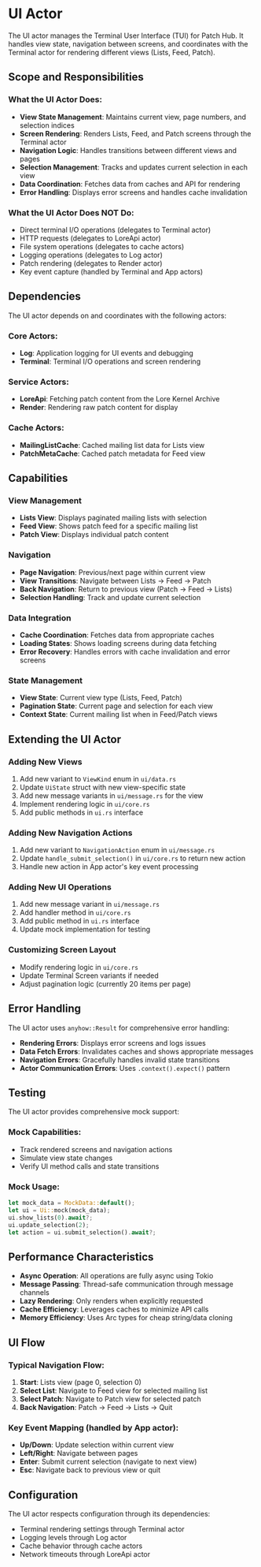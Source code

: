 # UI Actor

The UI actor manages the Terminal User Interface (TUI) for Patch Hub. It handles view state, navigation between screens, and coordinates with the Terminal actor for rendering different views (Lists, Feed, Patch).

## Scope and Responsibilities

### What the UI Actor Does:
- **View State Management**: Maintains current view, page numbers, and selection indices
- **Screen Rendering**: Renders Lists, Feed, and Patch screens through the Terminal actor
- **Navigation Logic**: Handles transitions between different views and pages
- **Selection Management**: Tracks and updates current selection in each view
- **Data Coordination**: Fetches data from caches and API for rendering
- **Error Handling**: Displays error screens and handles cache invalidation

### What the UI Actor Does NOT Do:
- Direct terminal I/O operations (delegates to Terminal actor)
- HTTP requests (delegates to LoreApi actor)  
- File system operations (delegates to cache actors)
- Logging operations (delegates to Log actor)
- Patch rendering (delegates to Render actor)
- Key event capture (handled by Terminal and App actors)

## Dependencies

The UI actor depends on and coordinates with the following actors:

### Core Actors:
- **Log**: Application logging for UI events and debugging
- **Terminal**: Terminal I/O operations and screen rendering

### Service Actors:
- **LoreApi**: Fetching patch content from the Lore Kernel Archive
- **Render**: Rendering raw patch content for display

### Cache Actors:
- **MailingListCache**: Cached mailing list data for Lists view
- **PatchMetaCache**: Cached patch metadata for Feed view

## Capabilities

### View Management
- **Lists View**: Displays paginated mailing lists with selection
- **Feed View**: Shows patch feed for a specific mailing list
- **Patch View**: Displays individual patch content

### Navigation
- **Page Navigation**: Previous/next page within current view
- **View Transitions**: Navigate between Lists -> Feed -> Patch
- **Back Navigation**: Return to previous view (Patch -> Feed -> Lists)
- **Selection Handling**: Track and update current selection

### Data Integration
- **Cache Coordination**: Fetches data from appropriate caches
- **Loading States**: Shows loading screens during data fetching
- **Error Recovery**: Handles errors with cache invalidation and error screens

### State Management
- **View State**: Current view type (Lists, Feed, Patch)
- **Pagination State**: Current page and selection for each view
- **Context State**: Current mailing list when in Feed/Patch views

## Extending the UI Actor

### Adding New Views
1. Add new variant to `ViewKind` enum in `ui/data.rs`
2. Update `UiState` struct with new view-specific state
3. Add new message variants in `ui/message.rs` for the view
4. Implement rendering logic in `ui/core.rs`
5. Add public methods in `ui.rs` interface

### Adding New Navigation Actions
1. Add new variant to `NavigationAction` enum in `ui/message.rs`
2. Update `handle_submit_selection()` in `ui/core.rs` to return new action
3. Handle new action in App actor's key event processing

### Adding New UI Operations
1. Add new message variant in `ui/message.rs`
2. Add handler method in `ui/core.rs`
3. Add public method in `ui.rs` interface
4. Update mock implementation for testing

### Customizing Screen Layout
- Modify rendering logic in `ui/core.rs`
- Update Terminal Screen variants if needed
- Adjust pagination logic (currently 20 items per page)

## Error Handling

The UI actor uses `anyhow::Result` for comprehensive error handling:

- **Rendering Errors**: Displays error screens and logs issues
- **Data Fetch Errors**: Invalidates caches and shows appropriate messages
- **Navigation Errors**: Gracefully handles invalid state transitions
- **Actor Communication Errors**: Uses `.context().expect()` pattern

## Testing

The UI actor provides comprehensive mock support:

### Mock Capabilities:
- Track rendered screens and navigation actions
- Simulate view state changes
- Verify UI method calls and state transitions

### Mock Usage:
```rust
let mock_data = MockData::default();
let ui = Ui::mock(mock_data);
ui.show_lists(0).await?;
ui.update_selection(2);
let action = ui.submit_selection().await?;
```

## Performance Characteristics

- **Async Operation**: All operations are fully async using Tokio
- **Message Passing**: Thread-safe communication through message channels
- **Lazy Rendering**: Only renders when explicitly requested
- **Cache Efficiency**: Leverages caches to minimize API calls
- **Memory Efficiency**: Uses Arc types for cheap string/data cloning

## UI Flow

### Typical Navigation Flow:
1. **Start**: Lists view (page 0, selection 0)
2. **Select List**: Navigate to Feed view for selected mailing list
3. **Select Patch**: Navigate to Patch view for selected patch
4. **Back Navigation**: Patch -> Feed -> Lists -> Quit

### Key Event Mapping (handled by App actor):
- **Up/Down**: Update selection within current view
- **Left/Right**: Navigate between pages
- **Enter**: Submit current selection (navigate to next view)
- **Esc**: Navigate back to previous view or quit

## Configuration

The UI actor respects configuration through its dependencies:
- Terminal rendering settings through Terminal actor
- Logging levels through Log actor  
- Cache behavior through cache actors
- Network timeouts through LoreApi actor
